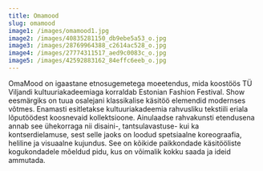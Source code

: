 ```yaml
---
title: Omamood
slug: omamood
image1: /images/omamood1.jpg
image2: /images/40835281150_db9ebe5a53_o.jpg
image3: /images/28769964388_c2614ac528_o.jpg
image4: /images/27774311517_aed9c0083c_o.jpg
image5: /images/42592883162_84effc6eeb_o.jpg
---
```

OmaMood on igaastane etnosugemetega moeetendus, mida koostöös TÜ Viljandi kultuuriakadeemiaga korraldab Estonian Fashion Festival. Show eesmärgiks on tuua osalejani klassikalise käsitöö elemendid modernses võtmes. Enamasti esitletakse kultuuriakadeemia rahvusliku tekstiili eriala lõputöödest koosnevaid kollektsioone. Ainulaadse rahvakunsti etendusena annab see ühekorraga nii disaini-, tantsulavastuse- kui ka kontserdielamuse, sest selle jaoks on loodud spetsiaalne koreograafia, heliline ja visuaalne kujundus. See on kõikide paikkondade käsitööliste kogukondadele mõeldud pidu, kus on võimalik kokku saada ja ideid ammutada.
